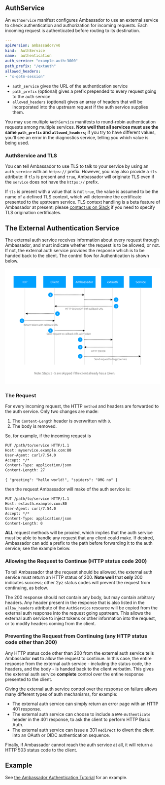 ## AuthService

An `AuthService` manifest configures Ambassador to use an external service to check authentication and authorization for incoming requests. Each incoming request is authenticated before routing to its destination.

```yaml
---
apiVersion: ambassador/v0
kind:  AuthService
name:  authentication
auth_service: "example-auth:3000"
path_prefix: "/extauth"
allowed_headers:
- "x-qotm-session"
```

- `auth_service` gives the URL of the authentication service
- `path_prefix` (optional) gives a prefix prepended to every request going to the auth service
- `allowed_headers` (optional) gives an array of headers that will be incorporated into the upstream request if the auth service supplies them.

You may use multiple `AuthService` manifests to round-robin authentication requests among multiple services. **Note well that all services must use the same `path_prefix` and `allowed_headers`;** if you try to have different values, you'll see an error in the diagnostics service, telling you which value is being used.

### AuthService and TLS

You can tell Ambassador to use TLS to talk to your service by using an `auth_service` with an `https://` prefix. However, you may also provide a `tls` attribute: if `tls` is present and `true`, Ambassador will originate TLS even if the `service` does not have the `https://` prefix.

If `tls` is present with a value that is not `true`, the value is assumed to be the name of a defined TLS context, which will determine the certificate presented to the upstream service. TLS context handling is a beta feature of Ambassador at present; please [contact us on Slack](https://d6e.co/slack) if you need to specify TLS origination certificates.

## The External Authentication Service

The external auth service receives information about every request through Ambassador, and must indicate whether the request is to be allowed, or not. If not, the external auth service provides the response which is to be handed back to the client. The control flow for Authentication is shown below.

![Authentication flow](/images/auth-flow.png)

### The Request

For every incoming request, the HTTP `method` and headers are forwarded to the auth service. Only two changes are made:

1. The `Content-Length` header is overwritten with `0`.
2. The body is removed.

So, for example, if the incoming request is 

```
PUT /path/to/service HTTP/1.1
Host: myservice.example.com:80
User-Agent: curl/7.54.0
Accept: */*
Content-Type: application/json
Content-Length: 27

{ "greeting": "hello world!", "spiders": "OMG no" }
```

then the request Ambassador will make of the auth service is:

```
PUT /path/to/service HTTP/1.1
Host: extauth.example.com:80
User-Agent: curl/7.54.0
Accept: */*
Content-Type: application/json
Content-Length: 0
```

**ALL** request methods will be proxied, which implies that the auth service must be able to handle any request that any client could make. If desired, Ambassador can add a prefix to the path before forwarding it to the auth service; see the example below.

### Allowing the Request to Continue (HTTP status code 200)

To tell Ambassador that the request should be allowed, the external auth service must return an HTTP status of 200. **Note well** that **only** 200 indicates success; other 2yz status codes will prevent the request from continuing, as below.

The 200 response should not contain any body, but may contain arbitrary headers. Any header present in the response that is also listed in the `allow_headers` attribute of the `AuthService` resource will be copied from the external auth response into the request going upstream. This allows the external auth service to inject tokens or other information into the request, or to modify headers coming from the client.

### Preventing the Request from Continuing (any HTTP status code other than 200)

Any HTTP status code other than 200 from the external auth service tells Ambassador **not** to allow the request to continue. In this case, the entire response from the external auth service - including the status code, the headers, and the body - is handed back to the client verbatim. This gives the external auth service **complete** control over the entine response presented to the client.

Giving the external auth service control over the response on failure allows many different types of auth mechanisms, for example:

- The external auth service can simply return an error page with an HTTP 401 response.
- The external auth service can choose to include a `WWW-Authenticate` header in the 401 response, to ask the client to perform HTTP Basic Auth.
- The external auth service can issue a 301 `Redirect` to divert the client into an OAuth or OIDC authentication sequence.

Finally, if Ambassador cannot reach the auth service at all, it will return a HTTP 503 status code to the client.

## Example

See [the Ambassador Authentication Tutorial](../../user-guide/auth-tutorial.md) for an example.
